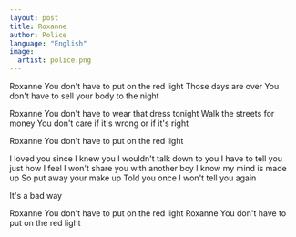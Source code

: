 ```yaml
---
layout: post
title: Roxanne
author: Police
language: "English"
image:
  artist: police.png
---
```

Roxanne
You don't have to put on the red light
Those days are over
You don't have to sell your body to the night

Roxanne
You don't have to wear that dress tonight
Walk the streets for money
You don't care if it's wrong or if it's right

Roxanne
You don't have to put on the red light

I loved you since I knew you
I wouldn't talk down to you
I have to tell you just how I feel
I won't share you with another boy
I know my mind is made up
So put away your make up
Told you once I won't tell you again


It's a bad way

Roxanne
You don't have to put on the red light
Roxanne
You don't have to put on the red light
